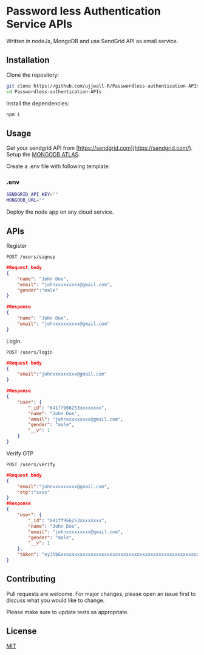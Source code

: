 # Password less Authentication Service APIs

Written in nodeJs, MongoDB and use SendGrid API as email service.

## Installation

Clone the repository:

```bash
git clone https://github.com/ujjwall-R/Passwordless-authentication-APIs
cd Passwordless-authentication-APIs
```

Install the dependencies:

```bash
npm i
```

## Usage

Get your sendgrid API from [https://sendgrid.com](https://sendgrid.com/).
Setup the [MONGODB ATLAS](https://www.mongodb.com/cloud/atlas/register).

Create a .env file with following template:

### .env

```bash
SENDGRID_API_KEY=""
MONGODB_URL=""
```

Deploy the node app on any cloud service.

## APIs

Register

```http
POST /users/signup
```

```json
#Request body
{
    "name": "John Doe",
    "email": "johnxxxxxxxxx@gmail.com",
    "gender":"male"
}

#Response
{
    "name": "John Doe",
    "email": "johnxxxxxxxxx@gmail.com"
}
```

Login

```http
POST /users/login
```

```json
#Request body
{
    "email":"johnxxxxxxxxx@gmail.com"
}

#Response
{
    "user": {
        "_id": "641ff966253xxxxxxxx",
        "name": "John Doe",
        "email": "johnxxxxxxxxx@gmail.com",
        "gender": "male",
        "__v": 1
    }
}
```

Verify OTP

```http
POST /users/verify
```

```json
#Request body
{
    "email":"johnxxxxxxxxx@gmail.com",
    "otp":"xxxx"
}
#Response
{
    "user": {
        "_id": "641ff966253xxxxxxxx",
        "name": "John Doe",
        "email": "johnxxxxxxxxx@gmail.com",
        "gender": "male",
        "__v": 1
    },
    "token": "eyJhbGxxxxxxxxxxxxxxxxxxxxxxxxxxxxxxxxxxxxxxxxxxxxxxxxxxxxxxxxxx"
}
```

## Contributing

Pull requests are welcome. For major changes, please open an issue first
to discuss what you would like to change.

Please make sure to update tests as appropriate.

## License

[MIT](https://choosealicense.com/licenses/mit/)
